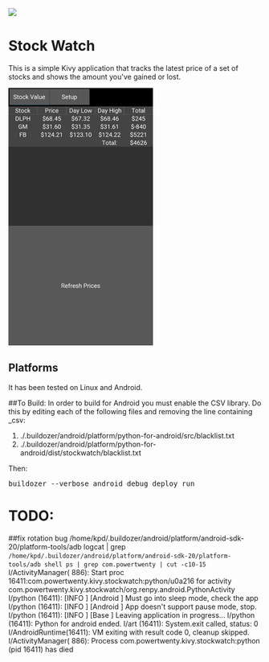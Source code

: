 [<img src="https://landscape.io/github/kdahlhaus/stock_watch/master/landscape.svg?style=flat">](https://landscape.io/github/kdahlhaus/stockwatch)


# Stock Watch
This is a simple Kivy application that tracks the latest price of a set of stocks and shows the amount you've gained or lost.   


![Android version screen-shot](screen_shots/20160825.png)



## Platforms
It has been tested on Linux and Android.

##To Build:
In order to build for Android you must enable the CSV library.  Do this by editing each of the following files and removing the line containing _csv:
  1.  ./.buildozer/android/platform/python-for-android/src/blacklist.txt
  2.  ./.buildozer/android/platform/python-for-android/dist/stockwatch/blacklist.txt

Then:
<pre>buildozer --verbose android debug deploy run</pre>



# TODO:
##fix rotation bug
/home/kpd/.buildozer/android/platform/android-sdk-20/platform-tools/adb logcat | grep `/home/kpd/.buildozer/android/platform/android-sdk-20/platform-tools/adb shell ps | grep com.powertwenty | cut -c10-15`
I/ActivityManager(  886): Start proc 16411:com.powertwenty.kivy.stockwatch:python/u0a216 for activity com.powertwenty.kivy.stockwatch/org.renpy.android.PythonActivity
I/python  (16411): [INFO              ] [Android     ] Must go into sleep mode, check the app
I/python  (16411): [INFO              ] [Android     ] App doesn't support pause mode, stop.
I/python  (16411): [INFO              ] [Base        ] Leaving application in progress...
I/python  (16411): Python for android ended.
I/art     (16411): System.exit called, status: 0
I/AndroidRuntime(16411): VM exiting with result code 0, cleanup skipped.
I/ActivityManager(  886): Process com.powertwenty.kivy.stockwatch:python (pid 16411) has died

